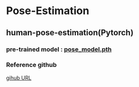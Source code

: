 # Pose-Estimation
## human-pose-estimation(Pytorch)

### pre-trained model : [pose_model.pth](https://www.dropbox.com/s/ae071mfm2qoyc8v/pose_model.pth?dl=0)

### Reference github
[gihub URL](https://github.com/tensorboy/pytorch_Realtime_Multi-Person_Pose_Estimation)
